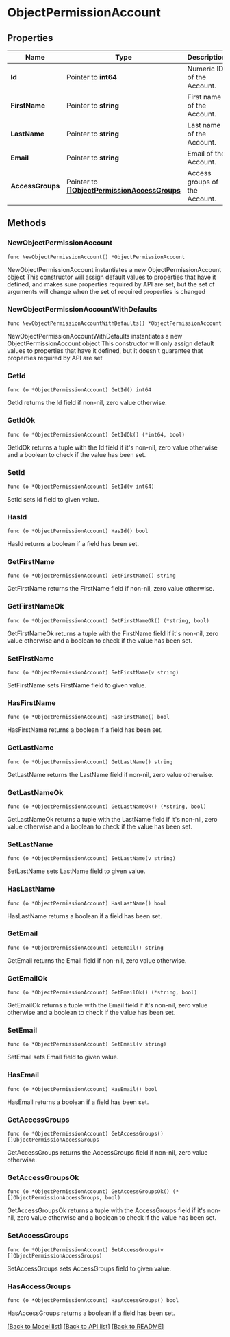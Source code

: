 # ObjectPermissionAccount

## Properties

Name | Type | Description | Notes
------------ | ------------- | ------------- | -------------
**Id** | Pointer to **int64** | Numeric ID of the Account. | [optional] 
**FirstName** | Pointer to **string** | First name of the Account. | [optional] 
**LastName** | Pointer to **string** | Last name of the Account. | [optional] 
**Email** | Pointer to **string** | Email of the Account. | [optional] 
**AccessGroups** | Pointer to [**[]ObjectPermissionAccessGroups**](ObjectPermissionAccessGroups.md) | Access groups of the Account. | [optional] 

## Methods

### NewObjectPermissionAccount

`func NewObjectPermissionAccount() *ObjectPermissionAccount`

NewObjectPermissionAccount instantiates a new ObjectPermissionAccount object
This constructor will assign default values to properties that have it defined,
and makes sure properties required by API are set, but the set of arguments
will change when the set of required properties is changed

### NewObjectPermissionAccountWithDefaults

`func NewObjectPermissionAccountWithDefaults() *ObjectPermissionAccount`

NewObjectPermissionAccountWithDefaults instantiates a new ObjectPermissionAccount object
This constructor will only assign default values to properties that have it defined,
but it doesn't guarantee that properties required by API are set

### GetId

`func (o *ObjectPermissionAccount) GetId() int64`

GetId returns the Id field if non-nil, zero value otherwise.

### GetIdOk

`func (o *ObjectPermissionAccount) GetIdOk() (*int64, bool)`

GetIdOk returns a tuple with the Id field if it's non-nil, zero value otherwise
and a boolean to check if the value has been set.

### SetId

`func (o *ObjectPermissionAccount) SetId(v int64)`

SetId sets Id field to given value.

### HasId

`func (o *ObjectPermissionAccount) HasId() bool`

HasId returns a boolean if a field has been set.

### GetFirstName

`func (o *ObjectPermissionAccount) GetFirstName() string`

GetFirstName returns the FirstName field if non-nil, zero value otherwise.

### GetFirstNameOk

`func (o *ObjectPermissionAccount) GetFirstNameOk() (*string, bool)`

GetFirstNameOk returns a tuple with the FirstName field if it's non-nil, zero value otherwise
and a boolean to check if the value has been set.

### SetFirstName

`func (o *ObjectPermissionAccount) SetFirstName(v string)`

SetFirstName sets FirstName field to given value.

### HasFirstName

`func (o *ObjectPermissionAccount) HasFirstName() bool`

HasFirstName returns a boolean if a field has been set.

### GetLastName

`func (o *ObjectPermissionAccount) GetLastName() string`

GetLastName returns the LastName field if non-nil, zero value otherwise.

### GetLastNameOk

`func (o *ObjectPermissionAccount) GetLastNameOk() (*string, bool)`

GetLastNameOk returns a tuple with the LastName field if it's non-nil, zero value otherwise
and a boolean to check if the value has been set.

### SetLastName

`func (o *ObjectPermissionAccount) SetLastName(v string)`

SetLastName sets LastName field to given value.

### HasLastName

`func (o *ObjectPermissionAccount) HasLastName() bool`

HasLastName returns a boolean if a field has been set.

### GetEmail

`func (o *ObjectPermissionAccount) GetEmail() string`

GetEmail returns the Email field if non-nil, zero value otherwise.

### GetEmailOk

`func (o *ObjectPermissionAccount) GetEmailOk() (*string, bool)`

GetEmailOk returns a tuple with the Email field if it's non-nil, zero value otherwise
and a boolean to check if the value has been set.

### SetEmail

`func (o *ObjectPermissionAccount) SetEmail(v string)`

SetEmail sets Email field to given value.

### HasEmail

`func (o *ObjectPermissionAccount) HasEmail() bool`

HasEmail returns a boolean if a field has been set.

### GetAccessGroups

`func (o *ObjectPermissionAccount) GetAccessGroups() []ObjectPermissionAccessGroups`

GetAccessGroups returns the AccessGroups field if non-nil, zero value otherwise.

### GetAccessGroupsOk

`func (o *ObjectPermissionAccount) GetAccessGroupsOk() (*[]ObjectPermissionAccessGroups, bool)`

GetAccessGroupsOk returns a tuple with the AccessGroups field if it's non-nil, zero value otherwise
and a boolean to check if the value has been set.

### SetAccessGroups

`func (o *ObjectPermissionAccount) SetAccessGroups(v []ObjectPermissionAccessGroups)`

SetAccessGroups sets AccessGroups field to given value.

### HasAccessGroups

`func (o *ObjectPermissionAccount) HasAccessGroups() bool`

HasAccessGroups returns a boolean if a field has been set.


[[Back to Model list]](../README.md#documentation-for-models) [[Back to API list]](../README.md#documentation-for-api-endpoints) [[Back to README]](../README.md)


